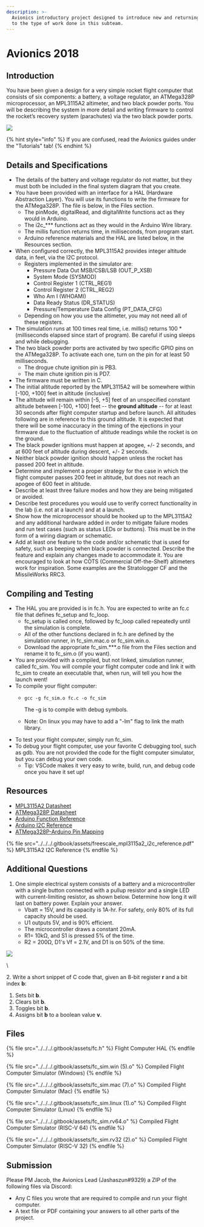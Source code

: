 ```yaml
---
description: >-
  Avionics introductory project designed to introduce new and returning members
  to the type of work done in this subteam.
---
```


# Avionics 2018

## Introduction

You have been given a design for a very simple rocket flight computer that consists of six components: a battery, a voltage regulator, an ATMega328P microprocessor, an MPL3115A2 altimeter, and two black powder ports. You will be describing the system in more detail and writing firmware to control the rocket’s recovery system (parachutes) via the two black powder ports.



![](https://lh4.googleusercontent.com/mfFEtGNiHnTwU3RBe0HuG\_s7x2uXXkwkNsBHaUWIQdsAe-3HrAts-Ln5fl-VhHxjfWl\_34aZYZvBSzXhRN0ytLYm1HB\_3A1bpP0pRjWHozd-Z\_Wus2VLGqHo9adRo6KY5MRglTyQ)

{% hint style="info" %}
If you are confused, read the Avionics guides under the "Tutorials" tab!
{% endhint %}

## Details and Specifications

* The details of the battery and voltage regulator do not matter, but they must both be included in the final system diagram that you create.
* You have been provided with an interface for a HAL (Hardware Abstraction Layer). You will use its functions to write the firmware for the ATMega328P. The file is below, in the Files section.
  * The pinMode, digitalRead, and digitalWrite functions act as they would in Arduino.
  * The i2c\_\*\*\* functions act as they would in the Arduino Wire library.
  * The millis function returns time, in milliseconds, from program start.
  * Arduino reference materials and the HAL are listed below, in the Resources section.
* When configured correctly, the MPL3115A2 provides integer altitude data, in feet, via the I2C protocol.
  * Registers implemented in the simulator are:&#x20;
    * Pressure Data Out MSB/CSB/LSB (OUT\_P\_XSB)
    * System Mode (SYSMOD)
    * Control Register 1 (CTRL\_REG1)
    * Control Register 2 (CTRL\_REG2)
    * Who Am I  (WHOAMI)
    * Data Ready Status (DR\_STATUS)
    * Pressure/Temperature Data Config (PT\_DATA\_CFG)
  * Depending on how you use the altimeter, you may not need all of these registers.
* The simulation runs at 100 times real time, i.e. millis() returns 100 \* (milliseconds elapsed since start of program). Be careful if using sleeps and while debugging.
* The two black powder ports are activated by two specific GPIO pins on the ATMega328P. To activate each one, turn on the pin for at least 50 milliseconds.
  * The drogue chute ignition pin is PB3.
  * The main chute ignition pin is PD7.
* The firmware must be written in C.
* The initial altitude reported by the MPL3115A2 will be somewhere within \[-100, +100] feet in altitude (inclusive)
* The altitude will remain within \[-5, +5] feet of an unspecified constant altitude between \[-100, +100] feet -- the **ground altitude** -- for at least 30 seconds after flight computer startup and before launch. All altitudes following are in reference to this ground altitude. It is expected that there will be some inaccuracy in the timing of the ejections in your firmware due to the fluctuation of altitude readings while the rocket is on the ground.
* The black powder ignitions must happen at apogee, +/- 2 seconds, and at 600 feet of altitude during descent, +/- 2 seconds.
* Neither black powder ignition should happen unless the rocket has passed 200 feet in altitude.
* Determine and implement a proper strategy for the case in which the flight computer passes 200 feet in altitude, but does not reach an apogee of 600 feet in altitude.
* Describe at least three failure modes and how they are being mitigated or avoided.
* Describe test procedures you would use to verify correct functionality in the lab (i.e. not at a launch) and at a launch.
* Show how the microprocessor should be hooked up to the MPL3115A2 and any additional hardware added in order to mitigate failure modes and run test cases (such as status LEDs or buttons). This must be in the form of a wiring diagram or schematic.
* Add at least one feature to the code and/or schematic that is used for safety, such as beeping when black powder is connected. Describe the feature and explain any changes made to accommodate it. You are encouraged to look at how COTS (Commercial Off-the-Shelf) altimeters work for inspiration. Some examples are the Stratologger CF and the MissileWorks RRC3.

## Compiling and Testing

* The HAL you are provided is in fc.h. You are expected to write an fc.c file that defines fc\_setup and fc\_loop.
  * fc\_setup is called once, followed by fc\_loop called repeatedly until the simulation is complete.
  * All of the other functions declared in fc.h are defined by the simulation runner, in fc\_sim.mac.o or fc\_sim.win.o.
  * Download the appropriate fc\_sim.\*\*\*.o file from the Files section and rename it to fc\_sim.o (if you want).
* You are provided with a compiled, but not linked, simulation runner, called fc\_sim. You will compile your flight computer code and link it with fc\_sim to create an executable that, when run, will tell you how the launch went!
* To compile your flight computer:
  *   ```
      gcc -g fc_sim.o fc.c -o fc_sim
      ```

      The -g is to compile with debug symbols.
  * &#x20;Note: On linux you may have to add a "-lm" flag to link the math library.
* To test your flight computer, simply run fc\_sim.
* To debug your flight computer, use your favorite C debugging tool, such as gdb. You are not provided the code for the flight computer simulator, but you can debug your own code.
  * Tip: VSCode makes it very easy to write, build, run, and debug code once you have it set up!

## Resources

* [MPL3115A2 Datasheet](https://www.nxp.com/docs/en/data-sheet/MPL3115A2.pdf)
* [ATMega328P Datasheet](http://ww1.microchip.com/downloads/en/DeviceDoc/Atmel-42735-8-bit-AVR-Microcontroller-ATmega328-328P\_Datasheet.pdf)
* [Arduino Function Reference](https://www.arduino.cc/reference/en/#functions)
* [Arduino I2C Reference](https://www.arduino.cc/en/Reference/Wire)
* [ATMega328P-Arduino Pin Mapping](https://www.arduino.cc/en/Hacking/PinMapping168)

{% file src="../../../.gitbook/assets/freescale_mpl3115a2_i2c_reference.pdf" %}
MPL3115A2 I2C Reference
{% endfile %}

## Additional Questions

1. One simple electrical system consists of a battery and a microcontroller with a single button connected with a pullup resistor and a single LED with current-limiting resistor, as shown below. Determine how long it will last on battery power. Explain your answer.
   * Vbatt = 15V, and its capacity is 1A-hr. For safety, only 80% of its full capacity should be used.
   * U1 outputs 5V, and is 90% efficient.
   * The microcontroller draws a constant 20mA.
   * R1= 10kΩ, and S1 is pressed 5% of the time.
   * R2 = 200Ω, D1's Vf = 2.1V, and D1 is on 50% of the time.

![](../../../.gitbook/assets/additional-question-1.png)

\


2\. Write a short snippet of C code that, given an 8-bit register **r** and a bit index **b**:

1. Sets bit **b**.
2. Clears bit **b**.
3. Toggles bit **b**.
4. Assigns bit **b** to a boolean value **v**.

## Files

{% file src="../../../.gitbook/assets/fc.h" %}
Flight Computer HAL
{% endfile %}

{% file src="../../../.gitbook/assets/fc_sim.win (5).o" %}
Compiled Flight Computer Simulator (Windows)
{% endfile %}

{% file src="../../../.gitbook/assets/fc_sim.mac (7).o" %}
Compiled Flight Computer Simulator (Mac)
{% endfile %}

{% file src="../../../.gitbook/assets/fc_sim.linux (1).o" %}
Compiled Flight Computer Simulator (Linux)
{% endfile %}

{% file src="../../../.gitbook/assets/fc_sim.rv64.o" %}
Compiled Flight Computer Simulator (RISC-V 64)
{% endfile %}

{% file src="../../../.gitbook/assets/fc_sim.rv32 (2).o" %}
Compiled Flight Computer Simulator (RISC-V 32)
{% endfile %}

## Submission

Please PM Jacob, the Avionics Lead (Jashaszun#9329) a ZIP of the following files via Discord:

* Any C files you wrote that are required to compile and run your flight computer.
* A text file or PDF containing your answers to all other parts of the project.
